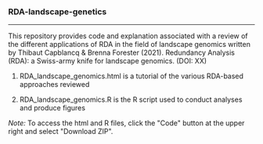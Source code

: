 ### RDA-landscape-genetics
-------------------

This repository provides code and explanation associated with a review of the different applications of RDA in the field of landscape genomics written by Thibaut Capblancq & Brenna Forester (2021). Redundancy Analysis (RDA): a Swiss-army knife for landscape genomics. (DOI: XX)

1. RDA_landscape_genomics.html is a tutorial of the various RDA-based approaches reviewed

2. RDA_landscape_genomics.R is the R script used to conduct analyses and produce figures

*Note:* To access the html and R files, click the "Code" button at the upper right and select "Download ZIP".

